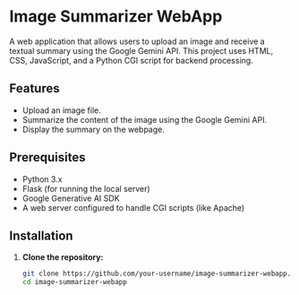 # Image Summarizer WebApp

A web application that allows users to upload an image and receive a textual summary using the Google Gemini API. This project uses HTML, CSS, JavaScript, and a Python CGI script for backend processing.

## Features

- Upload an image file.
- Summarize the content of the image using the Google Gemini API.
- Display the summary on the webpage.

## Prerequisites

- Python 3.x
- Flask (for running the local server)
- Google Generative AI SDK
- A web server configured to handle CGI scripts (like Apache)

## Installation

1. **Clone the repository:**

   ```bash
   git clone https://github.com/your-username/image-summarizer-webapp.git
   cd image-summarizer-webapp
